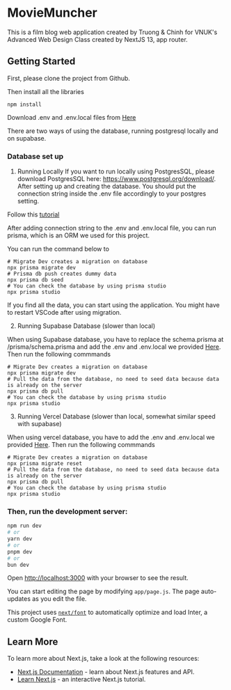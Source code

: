 # MovieMuncher

This is a film blog web application created by Truong & Chinh for VNUK's Advanced Web Design Class created by NextJS 13, app router.

## Getting Started

First, please clone the project from Github.

Then install all the libraries

```
npm install
```

Download .env and .env.local files from [Here](https://drive.google.com/drive/folders/1f6X7a-AfFTQWPcruxrCu5pEfzTFgxzCG?usp=sharing)

There are two ways of using the database, running postgresql locally and on supabase.

### Database set up
1. Running Locally
If you want to run locally using PostgresSQL, please download PostgresSQL here: https://www.postgresql.org/download/. After setting up and creating the database. You should put the connection string inside the .env file accordingly to your postgres setting.

Follow this [tutorial](https://www.youtube.com/watch?v=Ids4w5fmMpk)

After adding connection string to the .env and .env.local file, you can run prisma, which is an ORM we used for this project.

You can run the command below to 

```
# Migrate Dev creates a migration on database
npx prisma migrate dev
# Prisma db push creates dummy data
npx prisma db seed
# You can check the database by using prisma studio
npx prisma studio
```

If you find all the data, you can start using the application. You might have to restart VSCode after using migration. 


2. Running Supabase Database (slower than local)

When using Supabase database, you have to replace the schema.prisma at /prisma/schema.prisma and add the .env and .env.local we provided [Here](https://drive.google.com/drive/folders/1f6X7a-AfFTQWPcruxrCu5pEfzTFgxzCG?usp=sharing).
Then run the following commmands

```
# Migrate Dev creates a migration on database
npx prisma migrate dev
# Pull the data from the database, no need to seed data because data is already on the server
npx prisma db pull
# You can check the database by using prisma studio
npx prisma studio
```

3. Running Vercel Database (slower than local, somewhat similar speed with supabase)

When using vercel database, you have to add the .env and .env.local we provided [Here](https://drive.google.com/drive/folders/1f6X7a-AfFTQWPcruxrCu5pEfzTFgxzCG?usp=sharing).
Then run the following commmands

```
# Migrate Dev creates a migration on database
npx prisma migrate reset
# Pull the data from the database, no need to seed data because data is already on the server
npx prisma db pull
# You can check the database by using prisma studio
npx prisma studio
```




### Then, run the development server:

```bash
npm run dev
# or
yarn dev
# or
pnpm dev
# or
bun dev
```

Open [http://localhost:3000](http://localhost:3000) with your browser to see the result.

You can start editing the page by modifying `app/page.js`. The page auto-updates as you edit the file.

This project uses [`next/font`](https://nextjs.org/docs/basic-features/font-optimization) to automatically optimize and load Inter, a custom Google Font.


## Learn More

To learn more about Next.js, take a look at the following resources:

- [Next.js Documentation](https://nextjs.org/docs) - learn about Next.js features and API.
- [Learn Next.js](https://nextjs.org/learn) - an interactive Next.js tutorial.


